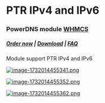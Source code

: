 # PTR IPv4 and IPv6

### PowerDNS module **[WHMCS](https://puqcloud.com/link.php?id=77)** 

#####  [Order now](https://puqcloud.com/index.php?rp=/store/whmcs-module-powerdns) | [Download](https://download.puqcloud.com/WHMCS/servers/PUQ_WHMCS-PowerDNS/) | [FAQ](https://faq.puqcloud.com/)

Module support PTR IPv4 and IPv6

[![image-1732014455341.png](https://doc.puq.info/uploads/images/gallery/2024-11/scaled-1680-/image-1732014455341.png)](https://doc.puq.info/uploads/images/gallery/2024-11/image-1732014455341.png)

[![image-1732014455352.png](https://doc.puq.info/uploads/images/gallery/2024-11/scaled-1680-/image-1732014455352.png)](https://doc.puq.info/uploads/images/gallery/2024-11/image-1732014455352.png)

[![image-1732014455362.png](https://doc.puq.info/uploads/images/gallery/2024-11/scaled-1680-/image-1732014455362.png)](https://doc.puq.info/uploads/images/gallery/2024-11/image-1732014455362.png)
